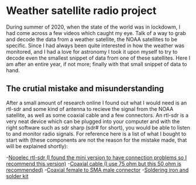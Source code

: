 # Weather satellite radio project
During summer of 2020, when the state of the world was in lockdowm, I had come across a few videos which caught my eye. Talk of a way to grab and decode the data from a weather satellite, the NOAA satellites to be specific. Since I had always been quite interested in how the weather was monitored, and I had a love for astronomy I took it upon myself to try to decode even the smallest snippet of data from one of these satellites. Here I am after an entire year, if not more; finally with that small snippet of data to hand. 

## The crutial mistake and misunderstanding
After a small amount of research online I found out what I would need is an rtl-sdr and some kind of antenna to recieve the signal from the NOAA satellite, as well as some coaxial cable and a few connectors. An rtl-sdr is a very neat device which can be plugged into your computer and with the right software such as sdr sharp (sdr# for short), you would be able to listen to and monitor radio signals. For reference here is a list of what I bought to start with (these components are not the reason for the mistake made, that will be explained shortly):

-[Nooelec rtl-sdr (I found the mini version to have connection problems so I recommend this version)](https://www.amazon.co.uk/Nooelec-NESDR-SMArt-SDR-R820T2-Based/dp/B01HA642SW/ref=sr_1_2_sspa?keywords=Rtl+SDR&qid=1638297518&sr=8-2-spons&psc=1&smid=A1TIGMJ4AZ1K1A&spLa=ZW5jcnlwdGVkUXVhbGlmaWVyPUExR0xVWUhDRVdHNUlQJmVuY3J5cHRlZElkPUEwNTU1NDM1MVJJQUZDQU8xRjJIOCZlbmNyeXB0ZWRBZElkPUEwMjMzNTg3M1RaU1QyWVJQTUxQVSZ3aWRnZXROYW1lPXNwX2F0ZiZhY3Rpb249Y2xpY2tSZWRpcmVjdCZkb05vdExvZ0NsaWNrPXRydWU=)
-[Coaxial cable (I use 75 ohm but this 50 ohm is recommended)](https://www.amazon.co.uk/electrosmart-RG58-Black-Coaxial-Cable/dp/B01N5TR7OP/ref=sr_1_3?crid=CEK62CZO1H3H&keywords=50+ohm+coaxial+cable&qid=1638297676&sprefix=50+ohm+%2Caps%2C223&sr=8-3)
-[Coaxial female to SMA male connector](https://www.amazon.co.uk/Connector-Adaptor-Converter-Wireless-Instrumentation%EF%BC%88Pack/dp/B09B28LMTZ/ref=sr_1_5?keywords=female+coaxial+to+male+sma&qid=1638297872&sr=8-5)
-[Soldering iron and solder kit](https://www.amazon.co.uk/Soldering-Iron-Kit-Welding-Tools/dp/B09CPRJMSC/ref=sr_1_9?crid=2C3PJ98VBDOO0&keywords=soldering+iron&qid=1638298287&sprefix=soldering+iron%2Caps%2C171&sr=8-9)
